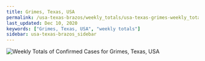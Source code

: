 ```yaml
---
title: Grimes, Texas, USA
permalink: /usa-texas-brazos/weekly_totals/usa-texas-grimes-weekly_totals.html
last_updated: Dec 10, 2020
keywords: ["Grimes, Texas, USA", "weekly totals"]
sidebar: usa-texas-brazos_sidebar
---
```


![Weekly Totals of Confirmed Cases for Grimes, Texas, USA](/covid_tracker/images/graphs/usa-texas-grimes-weekly_totals_graph.png)
